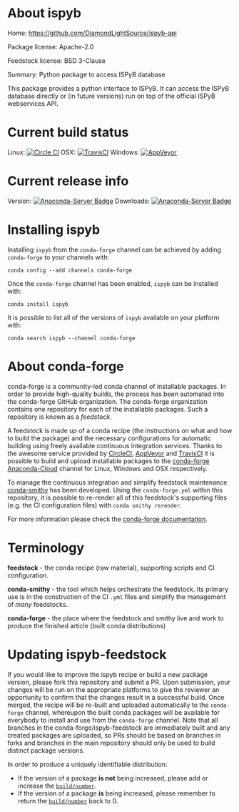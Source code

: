 About ispyb
===========

Home: https://github.com/DiamondLightSource/ispyb-api

Package license: Apache-2.0

Feedstock license: BSD 3-Clause

Summary: Python package to access ISPyB database

This package provides a python interface to ISPyB.
It can access the ISPyB database directly or (in
future versions) run on top of the official ISPyB
webservices API.


Current build status
====================

Linux: [![Circle CI](https://circleci.com/gh/conda-forge/ispyb-feedstock.svg?style=shield)](https://circleci.com/gh/conda-forge/ispyb-feedstock)
OSX: [![TravisCI](https://travis-ci.org/conda-forge/ispyb-feedstock.svg?branch=master)](https://travis-ci.org/conda-forge/ispyb-feedstock)
Windows: [![AppVeyor](https://ci.appveyor.com/api/projects/status/github/conda-forge/ispyb-feedstock?svg=True)](https://ci.appveyor.com/project/conda-forge/ispyb-feedstock/branch/master)

Current release info
====================
Version: [![Anaconda-Server Badge](https://anaconda.org/conda-forge/ispyb/badges/version.svg)](https://anaconda.org/conda-forge/ispyb)
Downloads: [![Anaconda-Server Badge](https://anaconda.org/conda-forge/ispyb/badges/downloads.svg)](https://anaconda.org/conda-forge/ispyb)

Installing ispyb
================

Installing `ispyb` from the `conda-forge` channel can be achieved by adding `conda-forge` to your channels with:

```
conda config --add channels conda-forge
```

Once the `conda-forge` channel has been enabled, `ispyb` can be installed with:

```
conda install ispyb
```

It is possible to list all of the versions of `ispyb` available on your platform with:

```
conda search ispyb --channel conda-forge
```


About conda-forge
=================

conda-forge is a community-led conda channel of installable packages.
In order to provide high-quality builds, the process has been automated into the
conda-forge GitHub organization. The conda-forge organization contains one repository
for each of the installable packages. Such a repository is known as a *feedstock*.

A feedstock is made up of a conda recipe (the instructions on what and how to build
the package) and the necessary configurations for automatic building using freely
available continuous integration services. Thanks to the awesome service provided by
[CircleCI](https://circleci.com/), [AppVeyor](http://www.appveyor.com/)
and [TravisCI](https://travis-ci.org/) it is possible to build and upload installable
packages to the [conda-forge](https://anaconda.org/conda-forge)
[Anaconda-Cloud](http://docs.anaconda.org/) channel for Linux, Windows and OSX respectively.

To manage the continuous integration and simplify feedstock maintenance
[conda-smithy](http://github.com/conda-forge/conda-smithy) has been developed.
Using the ``conda-forge.yml`` within this repository, it is possible to re-render all of
this feedstock's supporting files (e.g. the CI configuration files) with ``conda smithy rerender``.

For more information please check the [conda-forge documentation](https://conda-forge.org/docs/).

Terminology
===========

**feedstock** - the conda recipe (raw material), supporting scripts and CI configuration.

**conda-smithy** - the tool which helps orchestrate the feedstock.
                   Its primary use is in the construction of the CI ``.yml`` files
                   and simplify the management of *many* feedstocks.

**conda-forge** - the place where the feedstock and smithy live and work to
                  produce the finished article (built conda distributions)


Updating ispyb-feedstock
========================

If you would like to improve the ispyb recipe or build a new
package version, please fork this repository and submit a PR. Upon submission,
your changes will be run on the appropriate platforms to give the reviewer an
opportunity to confirm that the changes result in a successful build. Once
merged, the recipe will be re-built and uploaded automatically to the
`conda-forge` channel, whereupon the built conda packages will be available for
everybody to install and use from the `conda-forge` channel.
Note that all branches in the conda-forge/ispyb-feedstock are
immediately built and any created packages are uploaded, so PRs should be based
on branches in forks and branches in the main repository should only be used to
build distinct package versions.

In order to produce a uniquely identifiable distribution:
 * If the version of a package **is not** being increased, please add or increase
   the [``build/number``](http://conda.pydata.org/docs/building/meta-yaml.html#build-number-and-string).
 * If the version of a package **is** being increased, please remember to return
   the [``build/number``](http://conda.pydata.org/docs/building/meta-yaml.html#build-number-and-string)
   back to 0.